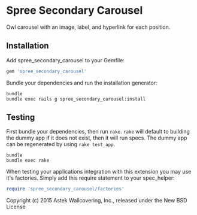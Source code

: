 Spree Secondary Carousel
======================

Owl carousel with an image, label, and hyperlink for each position.

Installation
------------

Add spree_secondary_carousel to your Gemfile:

```ruby
gem 'spree_secondary_carousel'
```

Bundle your dependencies and run the installation generator:

```shell
bundle
bundle exec rails g spree_secondary_carousel:install
```

Testing
-------

First bundle your dependencies, then run `rake`. `rake` will default to building the dummy app if it does not exist, then it will run specs. The dummy app can be regenerated by using `rake test_app`.

```shell
bundle
bundle exec rake
```

When testing your applications integration with this extension you may use it's factories.
Simply add this require statement to your spec_helper:

```ruby
require 'spree_secondary_carousel/factories'
```

Copyright (c) 2015 Astek Wallcovering, Inc., released under the New BSD License
